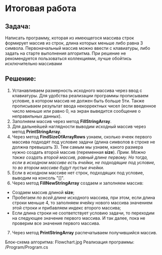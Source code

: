 # Итоговая работа

## Задача:
Написать программу, которая из имеющегося массива строк формирует массив из строк, длина которых меньше либо равна 3 символа. Первоначальный массив можно ввести с клавиатуры, либо задать на старте выполнения алгоритма. При решение не рекомендуется пользоваться коллекциями, лучше обойтись исключительно массивами

## Решение: 

1. Устанавливаем размерность исходного массива через ввод с клавиатуры. Для удобства реализации программы прописываем условие, в котором массив не должен быть больше 5ти. Также прописываем результат ввода некорректных чисел (если введенное число меньше или равно 0, на экран выведится сообщение о неправильных данных). 
2. Заполняем массив через метод **FillStringArray**. 
3. Для дальнейшей наглядности выводим исходный массив через метод **PrintStringArray**.
4. Через метод **FindSizeOfArrayRows** узнаем, сколько ячеек первого массива подходят под условие задачи (длина символов в строке не должна превышать 3). Тем самым мы узнаем, какого размера нужно создать второй массив (переменная **size**). *Прим. Можно также создать второй массив, равный длине первому. Но тогда, если в исходном массиве есть ячейки, не подходящие под условие, то во втором массиве будут пустые ячейки.*
5. Если в исходном массиве нет строк, подходящих под условие, выводим на консоль "[]".
6. Через метод **FillNewStringArray** создаем и заполняем массив:
* Создаем массив длиной **size**;
* Пробегаем *по всей длине* исходного массива, при этом, если длина строки меньше 4, то заполняем ячейку нового массива значением этой строки и прибавляем индекс второго массива;
* Если длина строки не соответствует условию задачи, то переходим на следующее значение первого массива. И так далее, пока не проверим все значения первого массива.
7. Через метод **PrintStringArray** распечатываем получившийся массив.
 

 Блок-схема алгоритма: Flowchart.jpg
 Реализация программы: /Program/Program.cs